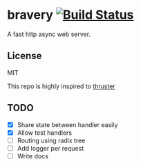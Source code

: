 # bravery [![Build Status](https://travis-ci.org/allevo/bravery.svg?branch=master)](https://travis-ci.org/allevo/bravery)

A fast http async web server.

## License

MIT

This repo is highly inspired to [thruster](https://github.com/trezm/Thruster)

## TODO

- [x] Share state between handler easily
- [x] Allow test handlers
- [ ] Routing using radix tree
- [ ] Add logger per request
- [ ] Write docs

